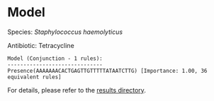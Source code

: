 
# Model

Species: *Staphylococcus haemolyticus*

Antibiotic: Tetracycline

```
Model (Conjunction - 1 rules):
------------------------------
Presence(AAAAAAACACTGAGTTGTTTTTATAATCTTG) [Importance: 1.00, 36 equivalent rules]

```

For details, please refer to the [results directory](../../../../../results/scm_b/staphylococcus%20haemolyticus/tetracycline/repeat_10/).

